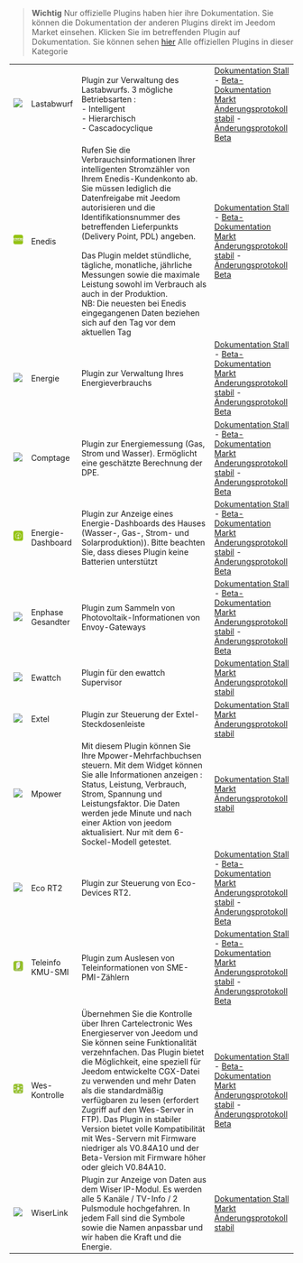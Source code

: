 
>**Wichtig**
>Nur offizielle Plugins haben hier ihre Dokumentation. Sie können die Dokumentation der anderen Plugins direkt im Jeedom Market einsehen. Klicken Sie im betreffenden Plugin auf Dokumentation.
>Sie können sehen [hier](https://market.jeedom.com/index.php?v=d&p=market&type=plugin&categorie=energy) Alle offiziellen Plugins in dieser Kategorie


| | | | |
|--- | --- | --- | ---|
|<img src="delestage/delestage_icon.png" class="pluginLogo" width="100" />|Lastabwurf|Plugin zur Verwaltung des Lastabwurfs. 3 mögliche Betriebsarten : <br>- Intelligent <br>- Hierarchisch <br>- Cascadocyclique|[Dokumentation Stall](delestage/index.md) - [Beta-Dokumentation](delestage/beta/index.md)<br/>[Markt](https://market.jeedom.com/index.php?v=d&p=market_display&id=2616)<br/>[Änderungsprotokoll stabil](delestage/changelog.md) - [Änderungsprotokoll Beta](delestage/beta/changelog.md)|
|<img src="enedis/enedis_icon.png" class="pluginLogo" width="100" />|Enedis|Rufen Sie die Verbrauchsinformationen Ihrer intelligenten Stromzähler von Ihrem Enedis-Kundenkonto ab. Sie müssen lediglich die Datenfreigabe mit Jeedom autorisieren und die Identifikationsnummer des betreffenden Lieferpunkts (Delivery Point, PDL) angeben. <br/><br/>Das Plugin meldet stündliche, tägliche, monatliche, jährliche Messungen sowie die maximale Leistung sowohl im Verbrauch als auch in der Produktion. <br/>NB: Die neuesten bei Enedis eingegangenen Daten beziehen sich auf den Tag vor dem aktuellen Tag|[Dokumentation Stall](enedis/index.md) - [Beta-Dokumentation](enedis/beta/index.md)<br/>[Markt](https://market.jeedom.com/index.php?v=d&p=market_display&id=4036)<br/>[Änderungsprotokoll stabil](enedis/changelog.md) - [Änderungsprotokoll Beta](enedis/beta/changelog.md)|
|<img src="energy/energy_icon.png" class="pluginLogo" width="100" />|Energie|Plugin zur Verwaltung Ihres Energieverbrauchs|[Dokumentation Stall](energy/index.md) - [Beta-Dokumentation](energy/beta/index.md)<br/>[Markt](https://market.jeedom.com/index.php?v=d&p=market_display&id=54)<br/>[Änderungsprotokoll stabil](energy/changelog.md) - [Änderungsprotokoll Beta](energy/beta/changelog.md)|
|<img src="energy2/energy2_icon.png" class="pluginLogo" width="100" />|Comptage|Plugin zur Energiemessung (Gas, Strom und Wasser). Ermöglicht eine geschätzte Berechnung der DPE.|[Dokumentation Stall](energy2/index.md) - [Beta-Dokumentation](energy2/beta/index.md)<br/>[Markt](https://market.jeedom.com/index.php?v=d&p=market_display&id=3591)<br/>[Änderungsprotokoll stabil](energy2/changelog.md) - [Änderungsprotokoll Beta](energy2/beta/changelog.md)|
|<img src="energy3/energy3_icon.png" class="pluginLogo" width="100" />|Energie-Dashboard|Plugin zur Anzeige eines Energie-Dashboards des Hauses (Wasser-, Gas-, Strom- und Solarproduktion)). Bitte beachten Sie, dass dieses Plugin keine Batterien unterstützt|[Dokumentation Stall](energy3/index.md) - [Beta-Dokumentation](energy3/beta/index.md)<br/>[Markt](https://market.jeedom.com/index.php?v=d&p=market_display&id=4376)<br/>[Änderungsprotokoll stabil](energy3/changelog.md) - [Änderungsprotokoll Beta](energy3/beta/changelog.md)|
|<img src="envoy/envoy_icon.png" class="pluginLogo" width="100" />|Enphase Gesandter|Plugin zum Sammeln von Photovoltaik-Informationen von Envoy-Gateways|[Dokumentation Stall](envoy/index.md) - [Beta-Dokumentation](envoy/beta/index.md)<br/>[Markt](https://market.jeedom.com/index.php?v=d&p=market_display&id=3992)<br/>[Änderungsprotokoll stabil](envoy/changelog.md) - [Änderungsprotokoll Beta](envoy/beta/changelog.md)|
|<img src="ewattch/ewattch_icon.png" class="pluginLogo" width="100" />|Ewattch|Plugin für den ewattch Supervisor|[Dokumentation Stall](ewattch/index.md)<br/>[Markt](https://market.jeedom.com/index.php?v=d&p=market_display&id=1668)<br/>[Änderungsprotokoll stabil](ewattch/changelog.md)|
|<img src="extel/extel_icon.png" class="pluginLogo" width="100" />|Extel|Plugin zur Steuerung der Extel-Steckdosenleiste|[Dokumentation Stall](extel/index.md)<br/>[Markt](https://market.jeedom.com/index.php?v=d&p=market_display&id=2979)<br/>[Änderungsprotokoll stabil](extel/changelog.md)|
|<img src="mpower/mpower_icon.png" class="pluginLogo" width="100" />|Mpower|Mit diesem Plugin können Sie Ihre Mpower-Mehrfachbuchsen steuern. Mit dem Widget können Sie alle Informationen anzeigen : Status, Leistung, Verbrauch, Strom, Spannung und Leistungsfaktor. Die Daten werden jede Minute und nach einer Aktion von jeedom aktualisiert. Nur mit dem 6-Sockel-Modell getestet.|[Dokumentation Stall](mpower/index.md)<br/>[Markt](https://market.jeedom.com/index.php?v=d&p=market_display&id=2181)<br/>[Änderungsprotokoll stabil](mpower/changelog.md)|
|<img src="rt2/rt2_icon.png" class="pluginLogo" width="100" />|Eco RT2|Plugin zur Steuerung von Eco-Devices RT2.|[Dokumentation Stall](rt2/index.md) - [Beta-Dokumentation](rt2/beta/index.md)<br/>[Markt](https://market.jeedom.com/index.php?v=d&p=market_display&id=2918)<br/>[Änderungsprotokoll stabil](rt2/changelog.md) - [Änderungsprotokoll Beta](rt2/beta/changelog.md)|
|<img src="teleinfoPMEPMI/teleinfoPMEPMI_icon.png" class="pluginLogo" width="100" />|Teleinfo KMU-SMI|Plugin zum Auslesen von Teleinformationen von SME-PMI-Zählern|[Dokumentation Stall](teleinfoPMEPMI/index.md) - [Beta-Dokumentation](teleinfoPMEPMI/beta/index.md)<br/>[Markt](https://market.jeedom.com/index.php?v=d&p=market_display&id=4448)<br/>[Änderungsprotokoll stabil](teleinfoPMEPMI/changelog.md) - [Änderungsprotokoll Beta](teleinfoPMEPMI/beta/changelog.md)|
|<img src="wescontrol/wescontrol_icon.png" class="pluginLogo" width="100" />|Wes-Kontrolle|Übernehmen Sie die Kontrolle über Ihren Cartelectronic Wes Energieserver von Jeedom und Sie können seine Funktionalität verzehnfachen. Das Plugin bietet die Möglichkeit, eine speziell für Jeedom entwickelte CGX-Datei zu verwenden und mehr Daten als die standardmäßig verfügbaren zu lesen (erfordert Zugriff auf den Wes-Server in FTP). Das Plugin in stabiler Version bietet volle Kompatibilität mit Wes-Servern mit Firmware niedriger als V0.84A10 und der Beta-Version mit Firmware höher oder gleich V0.84A10.|[Dokumentation Stall](wescontrol/index.md) - [Beta-Dokumentation](wescontrol/beta/index.md)<br/>[Markt](https://market.jeedom.com/index.php?v=d&p=market_display&id=4151)<br/>[Änderungsprotokoll stabil](wescontrol/changelog.md) - [Änderungsprotokoll Beta](wescontrol/beta/changelog.md)|
|<img src="wiserlink/wiserlink_icon.png" class="pluginLogo" width="100" />|WiserLink|Plugin zur Anzeige von Daten aus dem Wiser IP-Modul. Es werden alle 5 Kanäle / TV-Info / 2 Pulsmodule hochgefahren. In jedem Fall sind die Symbole sowie die Namen anpassbar und wir haben die Kraft und die Energie.|[Dokumentation Stall](wiserlink/index.md)<br/>[Markt](https://market.jeedom.com/index.php?v=d&p=market_display&id=2938)<br/>[Änderungsprotokoll stabil](wiserlink/changelog.md)|

